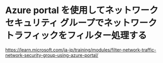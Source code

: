 # Azure portal を使用してネットワーク セキュリティ グループでネットワーク トラフィックをフィルター処理する
https://learn.microsoft.com/ja-jp/training/modules/filter-network-traffic-network-security-group-using-azure-portal/